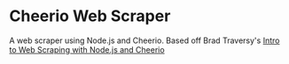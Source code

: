 # Cheerio Web Scraper

A web scraper using Node.js and Cheerio. Based off Brad Traversy's [Intro to Web Scraping with Node.js and Cheerio](https://youtu.be/LoziivfAAjE) 
